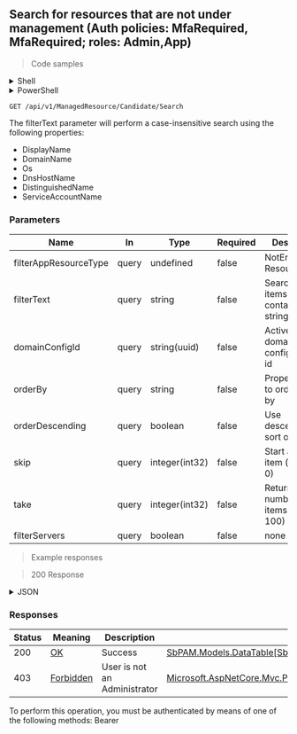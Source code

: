 
## Search for resources that are not under management (Auth policies: MfaRequired, MfaRequired; roles: Admin,App)

<a id="opIdCandidateSearch"></a>

> Code samples

<details><summary>Shell</summary>


```shell
# You can also use wget
curl -X GET /api/v1/ManagedResource/Candidate/Search \
  -H 'Accept: application/json' \
  -H 'Authorization: Bearer TOKEN'

```


</details>

<details><summary>PowerShell</summary>


```powershell
# PowerShell example

$NPSUrl = "https://localhost:6500"

$Login = @{
    Login = "User"
    Password = "Password"
}
# Cookie container for multi-factor authentication
$WebSession = New-Object Microsoft.PowerShell.Commands.WebRequestSession
$Token = Invoke-RestMethod -Uri "$($NPSUrl)/signinBody" -Method POST -Body (ConvertTo-Json $Login) -WebSession $WebSession -ContentType "application/json"
$Token = Invoke-RestMethod -Uri "$($NPSUrl)/signin2fa" -Method Post -Body $MfaCode -Headers @{Authorization = "Bearer $Token"} -WebSession $WebSession -ContentType "application/json"

$Headers = @{
    Authorization = "Bearer $Token"
}
Invoke-RestMethod -Method GET -Uri "$($NPSUrl)/api/v1/ManagedResource/Candidate/Search -Headers $Headers -ContentType "application/json"
```


</details>

`GET /api/v1/ManagedResource/Candidate/Search`

The filterText parameter will perform a case-insensitive search using the following properties:
* DisplayName
* DomainName
* Os
* DnsHostName
* DistinguishedName
* ServiceAccountName

<h3 id="search-for-resources-that-are-not-under-management-(auth-policies:-mfarequired,-mfarequired;-roles:-admin,app)-parameters">Parameters</h3>

|Name|In|Type|Required|Description|
|---|---|---|---|---|
|filterAppResourceType|query|undefined|false|NotEnrolled, Resource|
|filterText|query|string|false|Search for items that contain this string|
|domainConfigId|query|string(uuid)|false|ActiveDirectory domain configuration id|
|orderBy|query|string|false|Property name to order results by|
|orderDescending|query|boolean|false|Use descending sort order|
|skip|query|integer(int32)|false|Start at this item (default: 0)|
|take|query|integer(int32)|false|Return this number of items (default: 100)|
|filterServers|query|boolean|false|none|

> Example responses

> 200 Response

<details><summary>JSON</summary>


```json
{
  "data": [
    {
      "appResourceType": null,
      "id": "497f6eca-6276-4993-bfeb-53cbbbba6f08",
      "displayName": "string",
      "platformId": "32a6e381-64f4-4911-86b6-3bf681b64d23",
      "platformName": "string",
      "os": "string",
      "version": "string",
      "ipAddress": "string",
      "isDomainController": true,
      "dnsHostName": "string",
      "distinguishedName": "string",
      "domainConfigId": "0ef2a0ae-0442-42e8-9ed5-4a4ed3f7578e",
      "domainName": "string",
      "managedResourceId": "43aaf5a7-e929-49e6-870e-49d47d9cdc2f",
      "serviceAccountId": "a814cf67-aaac-43ae-acb4-8d34e82a4b4c",
      "serviceAccountName": "string"
    }
  ],
  "recordsTotal": 0
}
```


</details>

<h3 id="search-for-resources-that-are-not-under-management-(auth-policies:-mfarequired,-mfarequired;-roles:-admin,app)-responses">Responses</h3>

|Status|Meaning|Description|Schema|
|---|---|---|---|
|200|[OK](https://tools.ietf.org/html/rfc7231#section-6.3.1)|Success|[SbPAM.Models.DataTable[SbPAM.Models.ManagedResourceCandidateView]](../Models/sbpam.models.datatable_sbpam.models.managedresourcecandidateview.md)|
|403|[Forbidden](https://tools.ietf.org/html/rfc7231#section-6.5.3)|User is not an Administrator|[Microsoft.AspNetCore.Mvc.ProblemDetails](../Models/microsoft.aspnetcore.mvc.problemdetails.md)|

<aside class="warning">
To perform this operation, you must be authenticated by means of one of the following methods:
Bearer
</aside>


